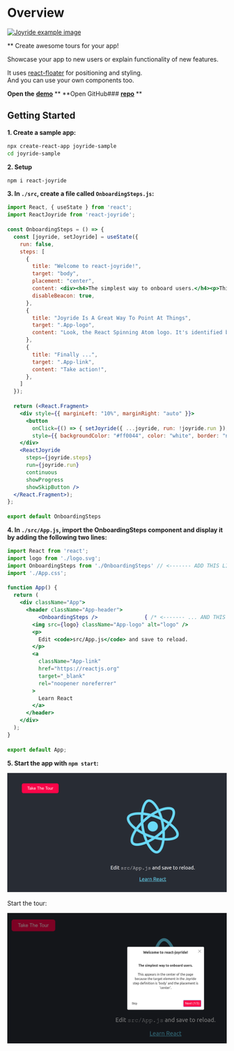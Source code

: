 # Overview

[![Joyride example image](http://gilbarbara.com/files/react-joyride.png)](https://react-joyride.com/)

** Create awesome tours for your app!

Showcase your app to new users or explain functionality of new features.

It uses [react-floater](https://github.com/gilbarbara/react-floater) for positioning and styling.  
And you can use your own components too.

**Open the** [**demo**](https://react-joyride.com/) **
**Open GitHub### [**repo**](https://github.com/gilbarbara/react-joyride) **

## Getting Started


**1. Create a sample app:**

```bash
npx create-react-app joyride-sample
cd joyride-sample
```

**2. Setup**

```bash
npm i react-joyride
```

**3. In ```./src```, create a file called ```OnboardingSteps.js```:**

```jsx
import React, { useState } from 'react';
import ReactJoyride from 'react-joyride';

const OnboardingSteps = () => {
  const [joyride, setJoyride] = useState({
    run: false,
    steps: [
      {
        title: "Welcome to react-joyride!",
        target: "body",
        placement: "center",
        content: <div><h4>The simplest way to onboard users.</h4><p>This appears in the center of the page because the target element in the Joyride step definition is 'body' and the placement is 'center'.</p></div>,
        disableBeacon: true,
      },
      {
        title: "Joyride Is A Great Way To Point At Things",
        target: ".App-logo",
        content: "Look, the React Spinning Atom logo. It's identified by its className, ('App-logo') in the Joyride step definition target.",
      },
      {
        title: "Finally ...",
        target: ".App-link",
        content: "Take action!",
      },
    ]
  });

  return (<React.Fragment>
    <div style={{ marginLeft: "10%", marginRight: "auto" }}>
      <button
        onClick={() => { setJoyride({ ...joyride, run: !joyride.run }); }}
        style={{ backgroundColor: "#ff0044", color: "white", border: "none", fontSize: "24px", padding: "15px 32px", cursor: "pointer", borderRadius: "10px" }}>Take The Tour</button>
    </div>
    <ReactJoyride
      steps={joyride.steps}
      run={joyride.run}
      continuous
      showProgress
      showSkipButton />
  </React.Fragment>);
};

export default OnboardingSteps
```

**4. In ```./src/App.js```, import the OnboardingSteps component and display it by adding the following two lines:**

```jsx
import React from 'react';
import logo from './logo.svg';
import OnboardingSteps from './OnboardingSteps' // <------- ADD THIS LINE ...
import './App.css';

function App() {
  return (
    <div className="App">
      <header className="App-header">
	      <OnboardingSteps />               { /* <------- ... AND THIS LINE. */ }
        <img src={logo} className="App-logo" alt="logo" />
        <p>
          Edit <code>src/App.js</code> and save to reload.
        </p>
        <a
          className="App-link"
          href="https://reactjs.org"
          target="_blank"
          rel="noopener noreferrer"
        >
          Learn React
        </a>
      </header>
    </div>
  );
}

export default App;

```

**5. Start the app with ```npm start```:**


![Take The Tour button](take-the-tour.png)

Start the tour:

![Tour Start](tour-start.png)
